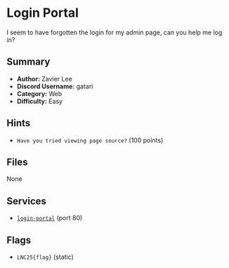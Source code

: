 # Login Portal
I seem to have forgotten the login for my admin page, can you help me log in?

## Summary
- **Author:** Zavier Lee
- **Discord Username:** gatari
- **Category:** Web
- **Difficulty:** Easy

## Hints
- `Have you tried viewing page source?` (100 points)

## Files
None

## Services
- [`login-portal`](service/login-portal) (port 80)


## Flags
- `LNC25{flag}` (static)
